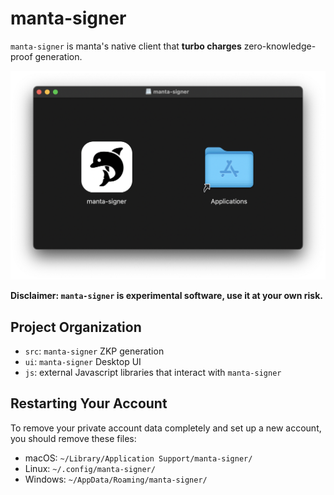 # manta-signer

`manta-signer` is manta's native client that **turbo charges** zero-knowledge-proof generation.

<p align="center">
    <img width="655" src="./mac-installation.png">
</p>

**Disclaimer: `manta-signer` is experimental software, use it at your own risk.**

## Project Organization

- `src`: `manta-signer` ZKP generation
- `ui`: `manta-signer` Desktop UI
- `js`: external Javascript libraries that interact with `manta-signer`

## Restarting Your Account

To remove your private account data completely and set up a new account, you should remove these files:

- macOS: `~/Library/Application Support/manta-signer/`
- Linux: `~/.config/manta-signer/`
- Windows: `~/AppData/Roaming/manta-signer/`
